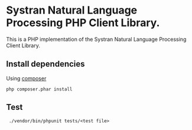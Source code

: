 Systran Natural Language Processing PHP Client Library.
===================
This is a PHP implementation of the Systran Natural Language Processing Client Library.


Install dependencies
-------------
Using [composer](https://getcomposer.org/)
```
php composer.phar install
```


Test
-------------
```
 ./vendor/bin/phpunit tests/<test file>